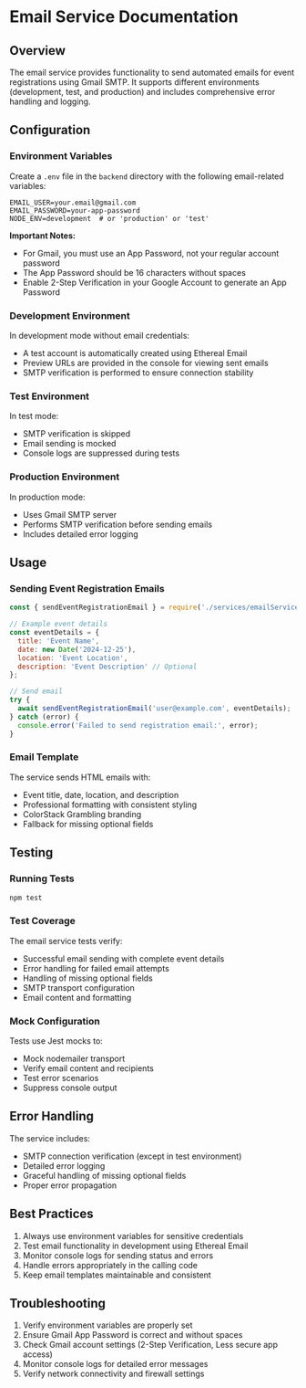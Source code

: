 # Email Service Documentation

## Overview
The email service provides functionality to send automated emails for event registrations using Gmail SMTP. It supports different environments (development, test, and production) and includes comprehensive error handling and logging.

## Configuration

### Environment Variables
Create a `.env` file in the `backend` directory with the following email-related variables:

```env
EMAIL_USER=your.email@gmail.com
EMAIL_PASSWORD=your-app-password
NODE_ENV=development  # or 'production' or 'test'
```

**Important Notes:**
- For Gmail, you must use an App Password, not your regular account password
- The App Password should be 16 characters without spaces
- Enable 2-Step Verification in your Google Account to generate an App Password

### Development Environment
In development mode without email credentials:
- A test account is automatically created using Ethereal Email
- Preview URLs are provided in the console for viewing sent emails
- SMTP verification is performed to ensure connection stability

### Test Environment
In test mode:
- SMTP verification is skipped
- Email sending is mocked
- Console logs are suppressed during tests

### Production Environment
In production mode:
- Uses Gmail SMTP server
- Performs SMTP verification before sending emails
- Includes detailed error logging

## Usage

### Sending Event Registration Emails

```javascript
const { sendEventRegistrationEmail } = require('./services/emailService');

// Example event details
const eventDetails = {
  title: 'Event Name',
  date: new Date('2024-12-25'),
  location: 'Event Location',
  description: 'Event Description' // Optional
};

// Send email
try {
  await sendEventRegistrationEmail('user@example.com', eventDetails);
} catch (error) {
  console.error('Failed to send registration email:', error);
}
```

### Email Template
The service sends HTML emails with:
- Event title, date, location, and description
- Professional formatting with consistent styling
- ColorStack Grambling branding
- Fallback for missing optional fields

## Testing

### Running Tests
```bash
npm test
```

### Test Coverage
The email service tests verify:
- Successful email sending with complete event details
- Error handling for failed email attempts
- Handling of missing optional fields
- SMTP transport configuration
- Email content and formatting

### Mock Configuration
Tests use Jest mocks to:
- Mock nodemailer transport
- Verify email content and recipients
- Test error scenarios
- Suppress console output

## Error Handling
The service includes:
- SMTP connection verification (except in test environment)
- Detailed error logging
- Graceful handling of missing optional fields
- Proper error propagation

## Best Practices
1. Always use environment variables for sensitive credentials
2. Test email functionality in development using Ethereal Email
3. Monitor console logs for sending status and errors
4. Handle errors appropriately in the calling code
5. Keep email templates maintainable and consistent

## Troubleshooting
1. Verify environment variables are properly set
2. Ensure Gmail App Password is correct and without spaces
3. Check Gmail account settings (2-Step Verification, Less secure app access)
4. Monitor console logs for detailed error messages
5. Verify network connectivity and firewall settings 